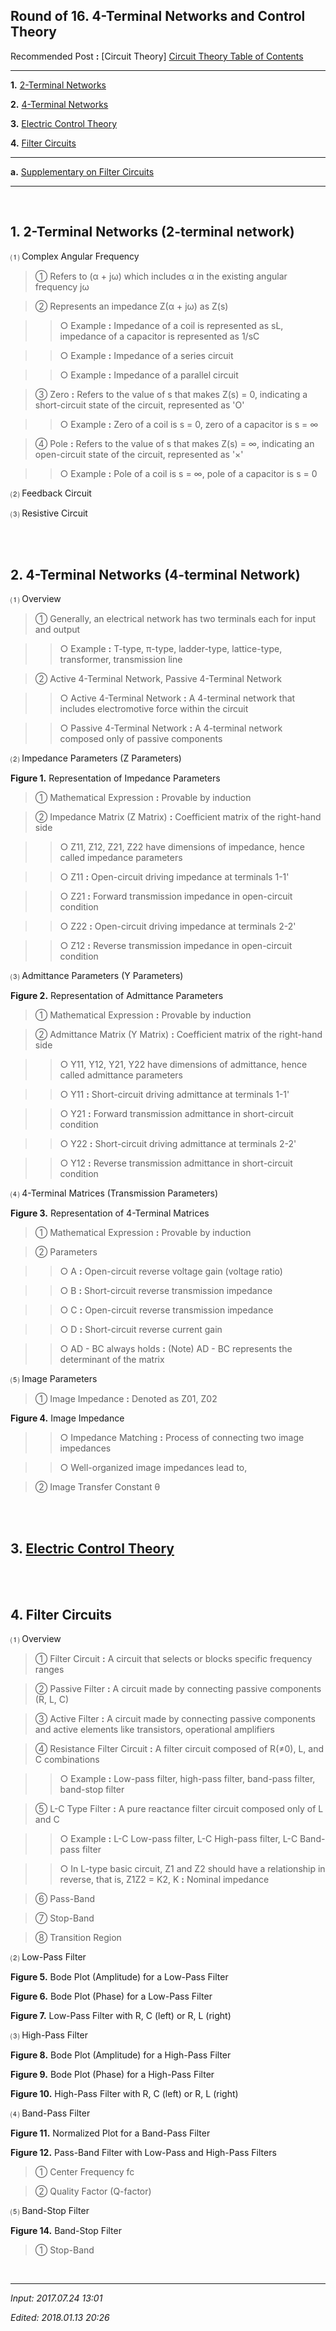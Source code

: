## **Round of 16. 4-Terminal Networks and Control Theory**

Recommended Post **:** [Circuit Theory] [Circuit Theory Table of Contents](https://jb243.github.io/pages/852)

---

**1.** [2-Terminal Networks](#1-2-terminal-networks)

**2.** [4-Terminal Networks](#2-4-terminal-networks)

**3.** [Electric Control Theory](#3-electric-control-theory)

**4.** [Filter Circuits](#4-filter-circuits)

---

**a.** [Supplementary on Filter Circuits](https://jb243.github.io/pages/2015)

---

<br>

## **1\. 2-Terminal Networks** (2-terminal network)

⑴ Complex Angular Frequency

> ① Refers to (α + jω) which includes α in the existing angular frequency jω

> ② Represents an impedance Z(α + jω) as Z(s)

>> ○ Example **:** Impedance of a coil is represented as sL, impedance of a capacitor is represented as 1/sC

>> ○ Example **:** Impedance of a series circuit

>> ○ Example **:** Impedance of a parallel circuit

> ③ Zero **:** Refers to the value of s that makes Z(s) = 0, indicating a short-circuit state of the circuit, represented as 'O'

>> ○ Example **:** Zero of a coil is s = 0, zero of a capacitor is s = ∞

> ④ Pole **:** Refers to the value of s that makes Z(s) = ∞, indicating an open-circuit state of the circuit, represented as '×'

>> ○ Example **:** Pole of a coil is s = ∞, pole of a capacitor is s = 0

⑵ Feedback Circuit

⑶ Resistive Circuit

<br>

<br>

## **2\. 4-Terminal Networks** (4-terminal Network)

⑴ Overview

> ① Generally, an electrical network has two terminals each for input and output

>> ○ Example **:** T-type, π-type, ladder-type, lattice-type, transformer, transmission line

> ② Active 4-Terminal Network, Passive 4-Terminal Network

>> ○ Active 4-Terminal Network **:** A 4-terminal network that includes electromotive force within the circuit

>> ○ Passive 4-Terminal Network **:** A 4-terminal network composed only of passive components

⑵ Impedance Parameters (Z Parameters)

**Figure 1.** Representation of Impedance Parameters

> ① Mathematical Expression **:** Provable by induction

> ② Impedance Matrix (Z Matrix) **:** Coefficient matrix of the right-hand side

>> ○ Z11, Z12, Z21, Z22 have dimensions of impedance, hence called impedance parameters

>> ○ Z11 **:** Open-circuit driving impedance at terminals 1-1'

>> ○ Z21 **:** Forward transmission impedance in open-circuit condition

>>○ Z22 **:** Open-circuit driving impedance at terminals 2-2'

>> ○ Z12 **:** Reverse transmission impedance in open-circuit condition

⑶ Admittance Parameters (Y Parameters)

**Figure 2.** Representation of Admittance Parameters

> ① Mathematical Expression **:** Provable by induction

> ② Admittance Matrix (Y Matrix) **:** Coefficient matrix of the right-hand side

>> ○ Y11, Y12, Y21, Y22 have dimensions of admittance, hence called admittance parameters

>> ○ Y11 **:** Short-circuit driving admittance at terminals 1-1'

>> ○ Y21 **:** Forward transmission admittance in short-circuit condition

>> ○ Y22 **:** Short-circuit driving admittance at terminals 2-2'

>> ○ Y12 **:** Reverse transmission admittance in short-circuit condition

⑷ 4-Terminal Matrices (Transmission Parameters)

**Figure 3.** Representation of 4-Terminal Matrices

> ① Mathematical Expression **:** Provable by induction

> ② Parameters

>> ○ A **:** Open-circuit reverse voltage gain (voltage ratio)

>> ○ B **:** Short-circuit reverse transmission impedance

>> ○ C **:** Open-circuit reverse transmission impedance

>> ○ D **:** Short-circuit reverse current gain

>> ○ AD - BC always holds **:** (Note) AD - BC represents the determinant of the matrix

⑸ Image Parameters

> ① Image Impedance **:** Denoted as Z01, Z02

**Figure 4.** Image Impedance

>> ○ Impedance Matching **:** Process of connecting two image impedances

>> ○ Well-organized image impedances lead to,

> ② Image Transfer Constant θ

<br>

<br>

## **3.** **[Electric Control Theory](https://jb243.github.io/pages/1909)**

<br>

<br>

## **4.** Filter Circuits

⑴ Overview

> ① Filter Circuit **:** A circuit that selects or blocks specific frequency ranges

> ② Passive Filter **:** A circuit made by connecting passive components (R, L, C)

> ③ Active Filter **:** A circuit made by connecting passive components and active elements like transistors, operational amplifiers

> ④ Resistance Filter Circuit **:** A filter circuit composed of R(≠0), L, and C combinations

>> ○ Example **:** Low-pass filter, high-pass filter, band-pass filter, band-stop filter

> ⑤ L-C Type Filter **:** A pure reactance filter circuit composed only of L and C

>> ○ Example **:** L-C Low-pass filter, L-C High-pass filter, L-C Band-pass filter

>> ○ In L-type basic circuit, Z1 and Z2 should have a relationship in reverse, that is, Z1Z2 = K2, K **:** Nominal impedance

> ⑥ Pass-Band

> ⑦ Stop-Band

> ⑧ Transition Region

⑵ Low-Pass Filter

**Figure 5.** Bode Plot (Amplitude) for a Low-Pass Filter

**Figure 6.** Bode Plot (Phase) for a Low-Pass Filter

**Figure 7.** Low-Pass Filter with R, C (left) or R, L (right)

⑶ High-Pass Filter

**Figure 8.** Bode Plot (Amplitude) for a High-Pass Filter

**Figure 9.** Bode Plot (Phase) for a High-Pass Filter

**Figure 10.** High-Pass Filter with R, C (left) or R, L (right)

⑷ Band-Pass Filter

**Figure 11.** Normalized Plot for a Band-Pass Filter

**Figure 12.** Pass-Band Filter with Low-Pass and High-Pass Filters

> ① Center Frequency fc

> ② Quality Factor (Q-factor)

⑸ Band-Stop Filter

**Figure 14.** Band-Stop Filter

> ① Stop-Band

<br>

---

_Input: 2017.07.24 13:01_

_Edited: 2018.01.13 20:26_
